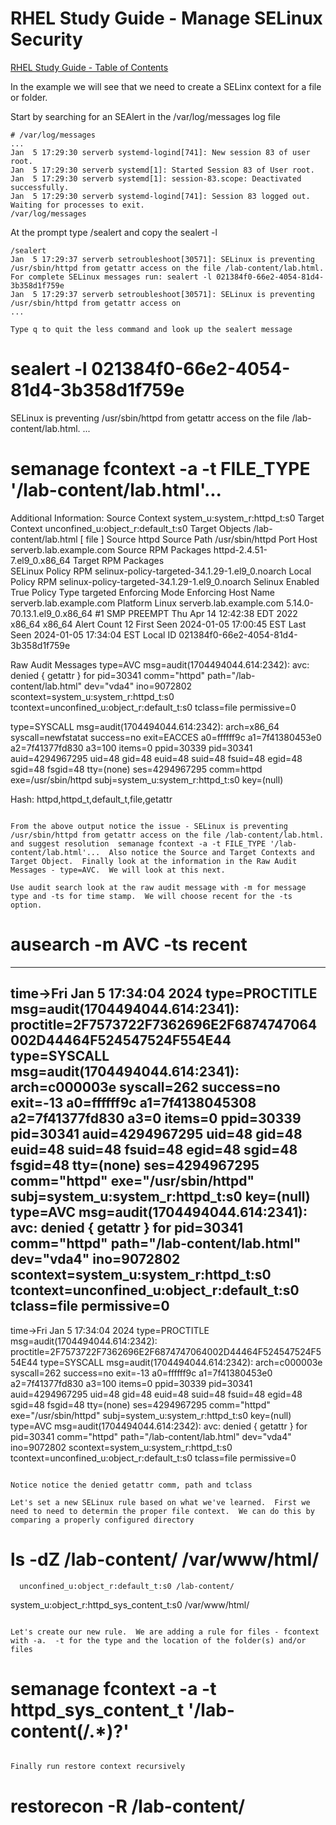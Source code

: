 # RHEL Study Guide - Manage SELinux Security


[RHEL Study Guide - Table of Contents](https://github.com/pslucas0212/RHEL-Study-Guide)  

In the example we will see that we need to create a SELinx context for a file or folder.

Start by searching for an SEAlert in the /var/log/messages log file
```
# /var/log/messages
...
Jan  5 17:29:30 serverb systemd-logind[741]: New session 83 of user root.
Jan  5 17:29:30 serverb systemd[1]: Started Session 83 of User root.
Jan  5 17:29:30 serverb systemd[1]: session-83.scope: Deactivated successfully.
Jan  5 17:29:30 serverb systemd-logind[741]: Session 83 logged out. Waiting for processes to exit.
/var/log/messages
```

At the prompt type /sealert and copy the sealert -l <message-id>
```
/sealert
Jan  5 17:29:37 serverb setroubleshoot[30571]: SELinux is preventing /usr/sbin/httpd from getattr access on the file /lab-content/lab.html. For complete SELinux messages run: sealert -l 021384f0-66e2-4054-81d4-3b358d1f759e
Jan  5 17:29:37 serverb setroubleshoot[30571]: SELinux is preventing /usr/sbin/httpd from getattr access on
...

Type q to quit the less command and look up the sealert message
```
# sealert -l 021384f0-66e2-4054-81d4-3b358d1f759e
SELinux is preventing /usr/sbin/httpd from getattr access on the file /lab-content/lab.html.
...
# semanage fcontext -a -t FILE_TYPE '/lab-content/lab.html'...
Additional Information:
Source Context                system_u:system_r:httpd_t:s0
Target Context                unconfined_u:object_r:default_t:s0
Target Objects                /lab-content/lab.html [ file ]
Source                        httpd
Source Path                   /usr/sbin/httpd
Port                          <Unknown>
Host                          serverb.lab.example.com
Source RPM Packages           httpd-2.4.51-7.el9_0.x86_64
Target RPM Packages           
SELinux Policy RPM            selinux-policy-targeted-34.1.29-1.el9_0.noarch
Local Policy RPM              selinux-policy-targeted-34.1.29-1.el9_0.noarch
Selinux Enabled               True
Policy Type                   targeted
Enforcing Mode                Enforcing
Host Name                     serverb.lab.example.com
Platform                      Linux serverb.lab.example.com
                              5.14.0-70.13.1.el9_0.x86_64 #1 SMP PREEMPT Thu Apr
                              14 12:42:38 EDT 2022 x86_64 x86_64
Alert Count                   12
First Seen                    2024-01-05 17:00:45 EST
Last Seen                     2024-01-05 17:34:04 EST
Local ID                      021384f0-66e2-4054-81d4-3b358d1f759e

Raw Audit Messages
type=AVC msg=audit(1704494044.614:2342): avc:  denied  { getattr } for  pid=30341 comm="httpd" path="/lab-content/lab.html" dev="vda4" ino=9072802 scontext=system_u:system_r:httpd_t:s0 tcontext=unconfined_u:object_r:default_t:s0 tclass=file permissive=0


type=SYSCALL msg=audit(1704494044.614:2342): arch=x86_64 syscall=newfstatat success=no exit=EACCES a0=ffffff9c a1=7f41380453e0 a2=7f41377fd830 a3=100 items=0 ppid=30339 pid=30341 auid=4294967295 uid=48 gid=48 euid=48 suid=48 fsuid=48 egid=48 sgid=48 fsgid=48 tty=(none) ses=4294967295 comm=httpd exe=/usr/sbin/httpd subj=system_u:system_r:httpd_t:s0 key=(null)

Hash: httpd,httpd_t,default_t,file,getattr
```

From the above output notice the issue - SELinux is preventing /usr/sbin/httpd from getattr access on the file /lab-content/lab.html. and suggest resolution  semanage fcontext -a -t FILE_TYPE '/lab-content/lab.html'...  Also notice the Source and Target Contexts and Target Object.  Finally look at the information in the Raw Audit Messages - type=AVC.  We will look at this next.

Use audit search look at the raw audit message with -m for message type and -ts for time stamp.  We will choose recent for the -ts option.

```
# ausearch -m AVC -ts recent
----
time->Fri Jan  5 17:34:04 2024
type=PROCTITLE msg=audit(1704494044.614:2341): proctitle=2F7573722F7362696E2F6874747064002D44464F524547524F554E44
type=SYSCALL msg=audit(1704494044.614:2341): arch=c000003e syscall=262 success=no exit=-13 a0=ffffff9c a1=7f4138045308 a2=7f41377fd830 a3=0 items=0 ppid=30339 pid=30341 auid=4294967295 uid=48 gid=48 euid=48 suid=48 fsuid=48 egid=48 sgid=48 fsgid=48 tty=(none) ses=4294967295 comm="httpd" exe="/usr/sbin/httpd" subj=system_u:system_r:httpd_t:s0 key=(null)
type=AVC msg=audit(1704494044.614:2341): avc:  denied  { getattr } for  pid=30341 comm="httpd" path="/lab-content/lab.html" dev="vda4" ino=9072802 scontext=system_u:system_r:httpd_t:s0 tcontext=unconfined_u:object_r:default_t:s0 tclass=file permissive=0
----
time->Fri Jan  5 17:34:04 2024
type=PROCTITLE msg=audit(1704494044.614:2342): proctitle=2F7573722F7362696E2F6874747064002D44464F524547524F554E44
type=SYSCALL msg=audit(1704494044.614:2342): arch=c000003e syscall=262 success=no exit=-13 a0=ffffff9c a1=7f41380453e0 a2=7f41377fd830 a3=100 items=0 ppid=30339 pid=30341 auid=4294967295 uid=48 gid=48 euid=48 suid=48 fsuid=48 egid=48 sgid=48 fsgid=48 tty=(none) ses=4294967295 comm="httpd" exe="/usr/sbin/httpd" subj=system_u:system_r:httpd_t:s0 key=(null)
type=AVC msg=audit(1704494044.614:2342): avc:  denied  { getattr } for  pid=30341 comm="httpd" path="/lab-content/lab.html" dev="vda4" ino=9072802 scontext=system_u:system_r:httpd_t:s0 tcontext=unconfined_u:object_r:default_t:s0 tclass=file permissive=0
```

Notice notice the denied getattr comm, path and tclass

Let's set a new SELinux rule based on what we've learned.  First we need to need to determin the proper file context.  We can do this by comparing a properly configured directory
```
# ls -dZ /lab-content/ /var/www/html/
      unconfined_u:object_r:default_t:s0 /lab-content/
system_u:object_r:httpd_sys_content_t:s0 /var/www/html/
```

Let's create our new rule.  We are adding a rule for files - fcontext with -a.  -t for the type and the location of the folder(s) and/or files
```
# semanage fcontext -a -t httpd_sys_content_t '/lab-content(/.*)?'
```

Finally run restore context recursively
```
# restorecon -R /lab-content/
```
